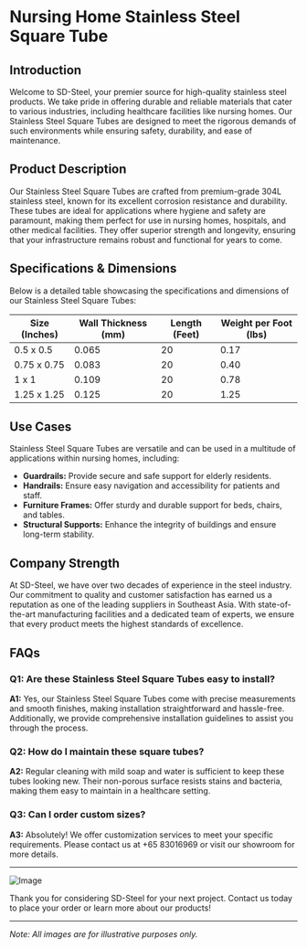 # Nursing Home Stainless Steel Square Tube

## Introduction

Welcome to SD-Steel, your premier source for high-quality stainless steel products. We take pride in offering durable and reliable materials that cater to various industries, including healthcare facilities like nursing homes. Our Stainless Steel Square Tubes are designed to meet the rigorous demands of such environments while ensuring safety, durability, and ease of maintenance.

## Product Description

Our Stainless Steel Square Tubes are crafted from premium-grade 304L stainless steel, known for its excellent corrosion resistance and durability. These tubes are ideal for applications where hygiene and safety are paramount, making them perfect for use in nursing homes, hospitals, and other medical facilities. They offer superior strength and longevity, ensuring that your infrastructure remains robust and functional for years to come.

## Specifications & Dimensions

Below is a detailed table showcasing the specifications and dimensions of our Stainless Steel Square Tubes:

| Size (Inches) | Wall Thickness (mm) | Length (Feet) | Weight per Foot (lbs) |
|---------------|---------------------|---------------|-----------------------|
| 0.5 x 0.5      | 0.065               | 20            | 0.17                  |
| 0.75 x 0.75    | 0.083               | 20            | 0.40                  |
| 1 x 1          | 0.109               | 20            | 0.78                  |
| 1.25 x 1.25    | 0.125               | 20            | 1.25                  |

## Use Cases

Stainless Steel Square Tubes are versatile and can be used in a multitude of applications within nursing homes, including:

- **Guardrails:** Provide secure and safe support for elderly residents.
- **Handrails:** Ensure easy navigation and accessibility for patients and staff.
- **Furniture Frames:** Offer sturdy and durable support for beds, chairs, and tables.
- **Structural Supports:** Enhance the integrity of buildings and ensure long-term stability.

## Company Strength

At SD-Steel, we have over two decades of experience in the steel industry. Our commitment to quality and customer satisfaction has earned us a reputation as one of the leading suppliers in Southeast Asia. With state-of-the-art manufacturing facilities and a dedicated team of experts, we ensure that every product meets the highest standards of excellence.

## FAQs

### Q1: Are these Stainless Steel Square Tubes easy to install?
**A1:** Yes, our Stainless Steel Square Tubes come with precise measurements and smooth finishes, making installation straightforward and hassle-free. Additionally, we provide comprehensive installation guidelines to assist you through the process.

### Q2: How do I maintain these square tubes?
**A2:** Regular cleaning with mild soap and water is sufficient to keep these tubes looking new. Their non-porous surface resists stains and bacteria, making them easy to maintain in a healthcare setting.

### Q3: Can I order custom sizes?
**A3:** Absolutely! We offer customization services to meet your specific requirements. Please contact us at +65 83016969 or visit our showroom for more details.

---

![Image](https://github.com/user-attachments/assets/2567258e-e124-4816-932d-1809bd27ef0b)

Thank you for considering SD-Steel for your next project. Contact us today to place your order or learn more about our products!

---

*Note: All images are for illustrative purposes only.*